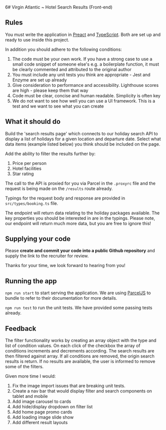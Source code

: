 6# Virgin Atlantic ~ Hotel Search Results (Front-end)

## Rules

You must write the application in [Preact](https://preactjs.com/) and [TypeScript](https://www.typescriptlang.org/). Both are set up and ready to use inside this project.

In addition you should adhere to the following conditions:

1. The code must be your own work. If you have a strong case to use a small code snippet of someone else's e.g. a
   boilerplate function, it must be clearly commented and attributed to the original author
1. You must include any unit tests you think are appropriate - Jest and Enzyme are set up already
1. Give consideration to performance and accessibility. Lighthouse scores are high - please keep them that way
1. Code must be clear, concise and human readable. Simplicity is often key
1. We do not want to see how well you can use a UI framework. This is a test and we want to see what you can create

## What it should do

Build the 'search results page' which connects to our holiday search API to display a list of holidays for a given location and departure date. Select what data items (example listed below) you think should be included on the page.

Add the ability to filter the results further by:

1. Price per person
1. Hotel facilities
1. Star rating

The call to the API is proxied for you via Parcel in the `.proxyrc` file and the request is being made on the `/results` route already.

Typings for the request body and response are provided in `src/types/booking.ts` file.

The endpoint will return data relating to the holiday packages available. The key properties you should be interested in are in the typings. Please note, our endpoint will return much more data, but you are free to ignore this!

## Supplying your code

Please **create and commit your code into a public Github repository** and supply the link to the recruiter for review.

Thanks for your time, we look forward to hearing from you!

## Running the app

`npm run start` to start serving the application. We are using [ParcelJS](https://parceljs.org/) to bundle to refer to their documentation for more details.

`npm run test` to run the unit tests. We have provided some passing tests already.

## Feedback

The filter functionality works by creating an array object with the type and list of condition values. On each click of the checkbox the array of conditions increments and decrements according. The search results are then filtered against array.
If all conditions are removed, the origin search results is return.
If no results are available, the user is informed to remove some of the filters.

Given more time I would:

1. Fix the image import issues that are breaking unit tests.
1. Create a nav bar that would display filter and search components on tablet and mobile
1. Add image carousel to cards
1. Add hide/display dropdown on filter list
1. Add home page promo cards
1. Add loading image slide show
1. Add different result layouts
